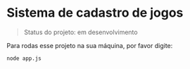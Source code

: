 # Sistema de cadastro de jogos

> Status do projeto: em desenvolvimento

Para rodas esse projeto na sua máquina, por favor digite:
```
node app.js
```
